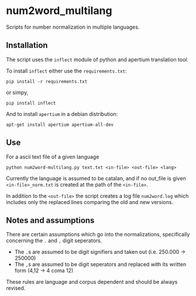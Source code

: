 # num2word_multilang
Scripts for number normalization in multiple languages.

## Installation
The script uses the `inflect` module of python and apertium translation tool.

To install `inflect` either use the `requirements.txt`:
```
pip install -r requirements.txt
```
or simpy,
```
pip install inflect
```

And to install `apertium` in a debian distribution:
```
apt-get install apertium apertium-all-dev
```

## Use
For a ascii text file of a given language
```
python num2word-multilang.py text.txt <in-file> <out-file> <lang>
```

Currently the language is assumed to be catalan, and if no out_file is given `<in-file>_norm.txt` is created at the path of the `<in-file>`.

In addition to the `<out-file>` the script creates a log file `num2word.log` which includes only the replaced lines comparing the old and new versions.

## Notes and assumptions
There are certain assumptions which go into the normalizations, specifically concerning the `.` and `,` digit seperators. 

* The `.`s are assumed to be digit signifiers and taken out (i.e. 250.000 -> 250000)
* The `,`s are assumed to be digit seperators and replaced with its written form (4,12 -> 4 coma 12)

These rules are language and corpus dependent and should be always revised.
